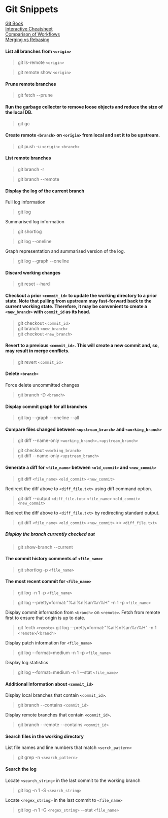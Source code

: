 # Git Snippets
[Git Book](https://git-scm.com/book/en/v2/) <br>
[Interactive Cheatsheet](https://ndpsoftware.com/git-cheatsheet.html) <br>
[Comparison of Workflows](https://www.atlassian.com/git/tutorials/comparing-workflows) <br>
[Merging vs Rebasing](https://www.atlassian.com/git/tutorials/merging-vs-rebasing)

#### List all branches from `<origin>`
> git ls-remote `<origin>`

> git remote show `<origin>`

#### Prune remote branches
> git fetch --prune

#### Run the garbage collector to remove loose objects and reduce the size of the local DB.
> git gc

#### Create remote `<branch>` on `<origin>` from local and set it to be upstream.

> git push -u `<origin>` `<branch>`

#### List remote branches
> git branch -r

> git branch --remote

#### Display the log of the current branch
Full log information
> git log

Summarised log information
> git shortlog

> git log --oneline

Graph representation and summarised version of the log.
> git log --graph --oneline

#### Discard working changes
> git reset --hard

#### Checkout a prior `<commit_id>` to update the working directory to a prior state. Note that pulling from upstream may fast-forward back to the current working state. Therefore, it may be convenient to create a `<new_branch>` with `commit_id` as its head.
> git checkout `<commit_id>` <br>
> git branch `<new_branch>` <br>
> git checkout `<new_branch>`

#### Revert to a previous `<commit_id>`. This will create a new commit and, so, may result in merge conflicts.
> git revert `<commit_id>`

#### Delete `<branch>`
Force delete uncommitted changes
> git branch -D `<branch>`

#### Display commit graph for all branches
> git log --graph --oneline --all

#### Compare files changed between `<upstream_branch>` and `<working_branch>`
> git diff --name-only `<working_branch>`..`<upstream_branch>`

> git checkout `<working_branch>` <br>
> git diff --name-only `<upstream_branch>`

#### Generate a diff for `<file_name>` between `<old_commit>` and `<new_commit>`
> git diff `<file_name>` `<old_commit>` `<new_commit>`

Redirect the diff above to `<diff_file.txt>` using diff command option.
> git diff --output `<diff_file.txt>` `<file_name>` `<old_commit>` `<new_commit>`

Redirect the diff above to `<diff_file.txt>` by redirecting standard output.
> git diff `<file_name>` `<old_commit>` `<new_commit>` >> `<diff_file.txt>`

##### Display the branch currently checked out
> git show-branch --current

#### The commit history comments of `<file_name>`
> git shortlog -p `<file_name>`

#### The most recent commit for `<file_name>`
> git log -n 1 -p `<file_name>`

> git log --pretty=format:"%ai%n%an%n%H" -n 1 -p `<file_name>`

Display commit information from `<branch>` on `<remote>`. Fetch from remote first to ensure that origin is up to date.
> git fecth `<remote>`
> git log --pretty=format:"%ai%n%an%n%H" -n 1 `<remote>`/`<branch>`

Display patch information for `<file_name>`
> git log --format=medium -n 1 -p `<file_name>`

Display log statistics
> git log --format=medium -n 1 --stat `<file_name>`

#### Additional Information about `<commit_id>`
Display local branches that contain `<commit_id>`.
> git branch --contains `<commit_id>`

Display remote branches that contain `<commit_id>`.
> git branch --remote --contains `<commit_id>`

#### Search files in the working directory
List file names and line numbers that match `<serch_pattern>`
> git grep -n `<search_pattern>`

#### Search the log
Locate `<search_string>` in the last commit to the working branch
> git log -n 1 -S `<search_string>`

Locate `<regex_string>` in the last commit to `<file_name>`
> git log -n 1 -G `<regex_string>` --stat `<file_name>`

